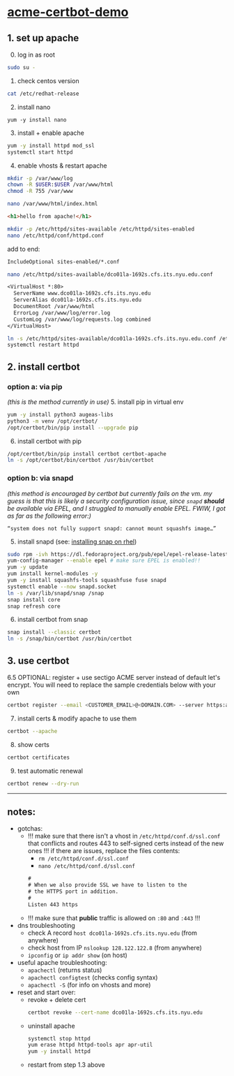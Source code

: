 # [acme-certbot-demo](http://dco01la-1692s.cfs.its.nyu.edu/)


## 1. set up apache

0. log in as root
  ``` sh
  sudo su -
  ```

1. check centos version
  ``` sh
  cat /etc/redhat-release
  ```

2. install nano
  ```
  yum -y install nano
  ````

3. install + enable apache
  ``` sh
  yum -y install httpd mod_ssl
  systemctl start httpd
  ```

4. enable vhosts & restart apache
  ``` sh
  mkdir -p /var/www/log
  chown -R $USER:$USER /var/www/html
  chmod -R 755 /var/www
  ```

  ``` sh
  nano /var/www/html/index.html
  ```

  ``` html
  <h1>hello from apache!</h1>
  ```

  ``` sh
  mkdir -p /etc/httpd/sites-available /etc/httpd/sites-enabled
  nano /etc/httpd/conf/httpd.conf
  ```

  add to end:
  ``` txt
  IncludeOptional sites-enabled/*.conf
  ```

  ``` sh
  nano /etc/httpd/sites-available/dco01la-1692s.cfs.its.nyu.edu.conf
  ```

  ```txt
  <VirtualHost *:80>
    ServerName www.dco01la-1692s.cfs.its.nyu.edu
    ServerAlias dco01la-1692s.cfs.its.nyu.edu
    DocumentRoot /var/www/html
    ErrorLog /var/www/log/error.log
    CustomLog /var/www/log/requests.log combined
  </VirtualHost>
  ```

  ``` sh
  ln -s /etc/httpd/sites-available/dco01la-1692s.cfs.its.nyu.edu.conf /etc/httpd/sites-enabled/dco01la-1692s.cfs.its.nyu.edu.conf
  systemctl restart httpd
  ```

## 2. install certbot

### option a: via pip
*(this is the method currently in use)*
5. install pip in virtual env
  ``` sh
  yum -y install python3 augeas-libs
  python3 -m venv /opt/certbot/
  /opt/certbot/bin/pip install --upgrade pip
  ```
6. install certbot with pip
  ```sh
  /opt/certbot/bin/pip install certbot certbot-apache
  ln -s /opt/certbot/bin/certbot /usr/bin/certbot
  ```


### option b: via snapd
*(this method is encouraged by certbot but currently fails on the vm. my guess is that this is likely a security configuration issue, since `snapd` ___should___ be available via EPEL, and I struggled to manually enable EPEL. FWIW, I got as far as the following error:)*

```
“system does not fully support snapd: cannot mount squashfs image…”
```

5. install snapd (see: [installing snap on rhel](https://snapcraft.io/docs/installing-snap-on-red-hat))
  ``` sh
  sudo rpm -ivh https://dl.fedoraproject.org/pub/epel/epel-release-latest-7.noarch.rpm
  yum-config-manager --enable epel # make sure EPEL is enabled!!
  yum -y update
  yum install kernel-modules -y
  yum -y install squashfs-tools squashfuse fuse snapd
  systemctl enable --now snapd.socket
  ln -s /var/lib/snapd/snap /snap
  snap install core
  snap refresh core
  ```
6. install certbot from snap
  ``` sh
  snap install --classic certbot
  ln -s /snap/bin/certbot /usr/bin/certbot
  ```

## 3. use certbot

6.5 OPTIONAL: register + use sectigo ACME server instead of default let's encrypt. You will need to replace the sample credentials below with your own
  ``` sh
  certbot register --email <CUSTOMER_EMAIL>@<DOMAIN.COM> --server https:acme.sectigo.net/v2/InCommonRSAOV --eab-kid bxFGQVK9ed1oNRRVuz3FZg --eab-hmac- key ek2TIQpQcG8Tlt- 5OjMEteSBISa7-fvWAWDyMpczV- nRXc7PkSMtuvW31YQlxA8t0vTf0zOz3xAwEGNI1n0gEw
  ```

7. install certs & modify apache to use them
  ``` sh
  certbot --apache
  ```

8. show certs
  ``` sh
  certbot certificates
  ```

9. test automatic renewal
  ``` sh
  certbot renew --dry-run
  ```
--------

## notes:
- gotchas:
  + !!! make sure that there isn't a vhost in `/etc/httpd/conf.d/ssl.conf` that conflicts and routes 443 to self-signed certs instead of the new ones !!! if there are issues, replace the files contents:
    - `rm /etc/httpd/conf.d/ssl.conf`
    - `nano /etc/httpd/conf.d/ssl.conf`
    ``` txt
    #
    # When we also provide SSL we have to listen to the
    # the HTTPS port in addition.
    #
    Listen 443 https
    ```
  + !!! make sure that **public** traffic is allowed on `:80` and `:443` !!!
- dns troubleshooting
  + check A record `host dco01la-1692s.cfs.its.nyu.edu` (from anywhere)
  + check host from IP `nslookup 128.122.122.8` (from anywhere)
  + `ipconfig` or `ip addr show` (on host)
- useful apache troubleshooting:
  + `apachectl` (returns status)
  + `apachectl configtest` (checks config syntax)
  + `apachectl -S` (for info on vhosts and more)
- reset and start over:
  + revoke + delete cert
    ``` sh
    certbot revoke --cert-name dco01la-1692s.cfs.its.nyu.edu
    ```
  + uninstall apache
    ``` sh
    systemctl stop httpd
    yum erase httpd httpd-tools apr apr-util
    yum -y install httpd
    ```
  + restart from step 1.3 above
